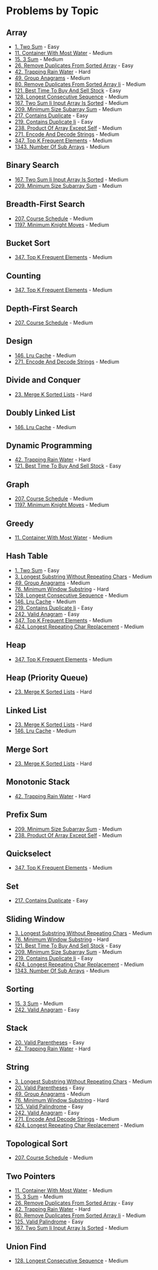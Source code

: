 # Problems by Topic

## Array
- [1. Two Sum](../solutions/p0001_two_sum.py) - Easy
- [11. Container With Most Water](../solutions/p0011_container_with_most_water.py) - Medium
- [15. 3 Sum](../solutions/p0015_3_sum.py) - Medium
- [26. Remove Duplicates From Sorted Array](../solutions/p0026_remove_duplicates_from_sorted_array.py) - Easy
- [42. Trapping Rain Water](../solutions/p0042_trapping_rain_water.py) - Hard
- [49. Group Anagrams](../solutions/p0049_group_anagrams.py) - Medium
- [80. Remove Duplicates From Sorted Array Ii](../solutions/p0080_remove_duplicates_from_sorted_array_ii.py) - Medium
- [121. Best Time To Buy And Sell Stock](../solutions/p0121_best_time_to_buy_and_sell_stock.py) - Easy
- [128. Longest Consecutive Sequence](../solutions/p0128_longest_consecutive_sequence.py) - Medium
- [167. Two Sum Ii Input Array Is Sorted](../solutions/p0167_two_sum_ii_input_array_is_sorted.py) - Medium
- [209. Minimum Size Subarray Sum](../solutions/p0209_minimum_size_subarray_sum.py) - Medium
- [217. Contains Duplicate](../solutions/p0217_contains_duplicate.py) - Easy
- [219. Contains Duplicate Ii](../solutions/p0219_contains_duplicate_ii.py) - Easy
- [238. Product Of Array Except Self](../solutions/p0238_product_of_array_except_self.py) - Medium
- [271. Encode And Decode Strings](../solutions/p0271_encode_and_decode_strings.py) - Medium
- [347. Top K Frequent Elements](../solutions/p0347_top_k_frequent_elements.py) - Medium
- [1343. Number Of Sub Arrays](../solutions/p1343_number_of_sub_arrays.py) - Medium

## Binary Search
- [167. Two Sum Ii Input Array Is Sorted](../solutions/p0167_two_sum_ii_input_array_is_sorted.py) - Medium
- [209. Minimum Size Subarray Sum](../solutions/p0209_minimum_size_subarray_sum.py) - Medium

## Breadth-First Search
- [207. Course Schedule](../solutions/p0207_course_schedule.py) - Medium
- [1197. Minimum Knight Moves](../solutions/p1197_minimum_knight_moves.py) - Medium

## Bucket Sort
- [347. Top K Frequent Elements](../solutions/p0347_top_k_frequent_elements.py) - Medium

## Counting
- [347. Top K Frequent Elements](../solutions/p0347_top_k_frequent_elements.py) - Medium

## Depth-First Search
- [207. Course Schedule](../solutions/p0207_course_schedule.py) - Medium

## Design
- [146. Lru Cache](../solutions/p0146_lru_cache.py) - Medium
- [271. Encode And Decode Strings](../solutions/p0271_encode_and_decode_strings.py) - Medium

## Divide and Conquer
- [23. Merge K Sorted Lists](../solutions/p0023_merge_k_sorted_lists.py) - Hard

## Doubly Linked List
- [146. Lru Cache](../solutions/p0146_lru_cache.py) - Medium

## Dynamic Programming
- [42. Trapping Rain Water](../solutions/p0042_trapping_rain_water.py) - Hard
- [121. Best Time To Buy And Sell Stock](../solutions/p0121_best_time_to_buy_and_sell_stock.py) - Easy

## Graph
- [207. Course Schedule](../solutions/p0207_course_schedule.py) - Medium
- [1197. Minimum Knight Moves](../solutions/p1197_minimum_knight_moves.py) - Medium

## Greedy
- [11. Container With Most Water](../solutions/p0011_container_with_most_water.py) - Medium

## Hash Table
- [1. Two Sum](../solutions/p0001_two_sum.py) - Easy
- [3. Longest Substring Without Repeating Chars](../solutions/p0003_longest_substring_without_repeating_chars.py) - Medium
- [49. Group Anagrams](../solutions/p0049_group_anagrams.py) - Medium
- [76. Minimum Window Substring](../solutions/p0076_minimum_window_substring.py) - Hard
- [128. Longest Consecutive Sequence](../solutions/p0128_longest_consecutive_sequence.py) - Medium
- [146. Lru Cache](../solutions/p0146_lru_cache.py) - Medium
- [219. Contains Duplicate Ii](../solutions/p0219_contains_duplicate_ii.py) - Easy
- [242. Valid Anagram](../solutions/p0242_valid_anagram.py) - Easy
- [347. Top K Frequent Elements](../solutions/p0347_top_k_frequent_elements.py) - Medium
- [424. Longest Repeating Char Replacement](../solutions/p0424_longest_repeating_char_replacement.py) - Medium

## Heap
- [347. Top K Frequent Elements](../solutions/p0347_top_k_frequent_elements.py) - Medium

## Heap (Priority Queue)
- [23. Merge K Sorted Lists](../solutions/p0023_merge_k_sorted_lists.py) - Hard

## Linked List
- [23. Merge K Sorted Lists](../solutions/p0023_merge_k_sorted_lists.py) - Hard
- [146. Lru Cache](../solutions/p0146_lru_cache.py) - Medium

## Merge Sort
- [23. Merge K Sorted Lists](../solutions/p0023_merge_k_sorted_lists.py) - Hard

## Monotonic Stack
- [42. Trapping Rain Water](../solutions/p0042_trapping_rain_water.py) - Hard

## Prefix Sum
- [209. Minimum Size Subarray Sum](../solutions/p0209_minimum_size_subarray_sum.py) - Medium
- [238. Product Of Array Except Self](../solutions/p0238_product_of_array_except_self.py) - Medium

## Quickselect
- [347. Top K Frequent Elements](../solutions/p0347_top_k_frequent_elements.py) - Medium

## Set
- [217. Contains Duplicate](../solutions/p0217_contains_duplicate.py) - Easy

## Sliding Window
- [3. Longest Substring Without Repeating Chars](../solutions/p0003_longest_substring_without_repeating_chars.py) - Medium
- [76. Minimum Window Substring](../solutions/p0076_minimum_window_substring.py) - Hard
- [121. Best Time To Buy And Sell Stock](../solutions/p0121_best_time_to_buy_and_sell_stock.py) - Easy
- [209. Minimum Size Subarray Sum](../solutions/p0209_minimum_size_subarray_sum.py) - Medium
- [219. Contains Duplicate Ii](../solutions/p0219_contains_duplicate_ii.py) - Easy
- [424. Longest Repeating Char Replacement](../solutions/p0424_longest_repeating_char_replacement.py) - Medium
- [1343. Number Of Sub Arrays](../solutions/p1343_number_of_sub_arrays.py) - Medium

## Sorting
- [15. 3 Sum](../solutions/p0015_3_sum.py) - Medium
- [242. Valid Anagram](../solutions/p0242_valid_anagram.py) - Easy

## Stack
- [20. Valid Parentheses](../solutions/p0020_valid_parentheses.py) - Easy
- [42. Trapping Rain Water](../solutions/p0042_trapping_rain_water.py) - Hard

## String
- [3. Longest Substring Without Repeating Chars](../solutions/p0003_longest_substring_without_repeating_chars.py) - Medium
- [20. Valid Parentheses](../solutions/p0020_valid_parentheses.py) - Easy
- [49. Group Anagrams](../solutions/p0049_group_anagrams.py) - Medium
- [76. Minimum Window Substring](../solutions/p0076_minimum_window_substring.py) - Hard
- [125. Valid Palindrome](../solutions/p0125_valid_palindrome.py) - Easy
- [242. Valid Anagram](../solutions/p0242_valid_anagram.py) - Easy
- [271. Encode And Decode Strings](../solutions/p0271_encode_and_decode_strings.py) - Medium
- [424. Longest Repeating Char Replacement](../solutions/p0424_longest_repeating_char_replacement.py) - Medium

## Topological Sort
- [207. Course Schedule](../solutions/p0207_course_schedule.py) - Medium

## Two Pointers
- [11. Container With Most Water](../solutions/p0011_container_with_most_water.py) - Medium
- [15. 3 Sum](../solutions/p0015_3_sum.py) - Medium
- [26. Remove Duplicates From Sorted Array](../solutions/p0026_remove_duplicates_from_sorted_array.py) - Easy
- [42. Trapping Rain Water](../solutions/p0042_trapping_rain_water.py) - Hard
- [80. Remove Duplicates From Sorted Array Ii](../solutions/p0080_remove_duplicates_from_sorted_array_ii.py) - Medium
- [125. Valid Palindrome](../solutions/p0125_valid_palindrome.py) - Easy
- [167. Two Sum Ii Input Array Is Sorted](../solutions/p0167_two_sum_ii_input_array_is_sorted.py) - Medium

## Union Find
- [128. Longest Consecutive Sequence](../solutions/p0128_longest_consecutive_sequence.py) - Medium

